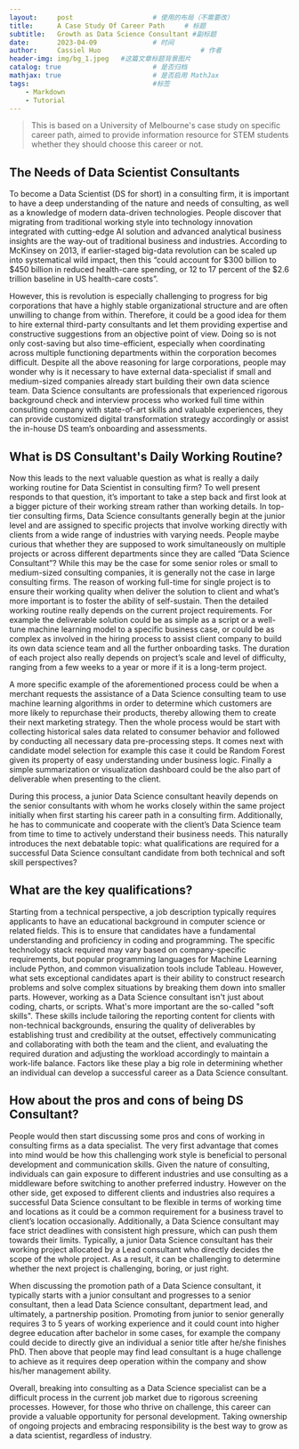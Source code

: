 ```yaml
---
layout:     post   				    # 使用的布局（不需要改）
title:      A Case Study Of Career Path  	# 标题 
subtitle:   Growth as Data Science Consultant #副标题
date:       2023-04-09 				# 时间
author:     Cassiel Huo  						# 作者
header-img: img/bg_1.jpeg 	#这篇文章标题背景图片
catalog: true 						# 是否归档
mathjax: true                       # 是否启用 MathJax
tags:								#标签
    - Markdown
    - Tutorial
---
```


> This is based on a University of Melbourne's case study on specific career path, aimed to provide information resource for STEM students whether they should choose this career or not.


## The Needs of Data Scientist Consultants
To become a Data Scientist (DS for short) in a consulting firm, it is important to have a deep understanding of the nature and needs of consulting, as well as a knowledge of modern data-driven technologies. People discover that migrating from traditional working style into technology innovation integrated with cutting-edge AI solution and advanced analytical business insights are the way-out of traditional business and industries. According to McKinsey on 2013, if earlier-staged big-data revolution can be scaled up into systematical wild impact, then this “could account for $300 billion to $450 billion in reduced health-care spending, or 12 to 17 percent of the $2.6 trillion baseline in US health-care costs”. 

However, this is revolution is especially challenging to progress for big corporations that have a highly stable organizational structure and are often unwilling to change from within. Therefore, it could be a good idea for them to hire external third-party consultants and let them providing expertise and constructive suggestions from an objective point of view. Doing so is not only cost-saving but also time-efficient, especially when coordinating across multiple functioning departments within the corporation becomes difficult. Despite all the above reasoning for large corporations, people may wonder why is it necessary to have external data-specialist if small and medium-sized companies already start building their own data science team. Data Science consultants are professionals that experienced rigorous background check and interview process who worked full time within consulting company with state-of-art skills and valuable experiences, they can provide customized digital transformation strategy accordingly or assist the in-house DS team’s onboarding and assessments.

## What is DS Consultant's Daily Working Routine?
Now this leads to the next valuable question as what is really a daily working routine for Data Scientist in consulting firm? To well present responds to that question, it’s important to take a step back and first look at a bigger picture of their working stream rather than working details. In top-tier consulting firms, Data Science consultants generally begin at the junior level and are assigned to specific projects that involve working directly with clients from a wide range of industries with varying needs. People maybe curious that whether they are supposed to work simultaneously on multiple projects or across different departments since they are called “Data Science Consultant”? While this may be the case for some senior roles or small to medium-sized consulting companies, it is generally not the case in large consulting firms. The reason of working full-time for single project is to ensure their working quality when deliver the solution to client and what’s more important is to foster the ability of self-sustain. Then the detailed working routine really
depends on the current project requirements. For example the deliverable solution could be as simple as a script or a well-tune machine learning model to a specific business case, or could be as complex as involved in the hiring process to assist client company to build its own data science team and all the further onboarding tasks. The duration of each project also really depends on project’s scale and level of difficulty, ranging from a few weeks to a year or more if it is a long-term project.

A more specific example of the aforementioned process could be when a merchant requests the assistance of a Data Science consulting team to use machine learning algorithms in order to determine which customers are more likely to repurchase their products, thereby allowing them to create their next marketing strategy. Then the whole process would be start with collecting historical sales data related to consumer behavior and followed by conducting all necessary data pre-processing steps. It comes next with candidate model selection for example this case it could be Random Forest given its property of easy understanding under business logic. Finally a simple summarization or visualization dashboard could be the also part of deliverable when presenting to the client.

During this process, a junior Data Science consultant heavily depends on the senior consultants with whom he works closely within the same project initially when first starting his career path in a consulting firm. Additionally, he has to communicate and cooperate with the client’s Data Science team from time to time to actively understand their business needs. This naturally introduces the next debatable topic: what qualifications are required for a successful Data Science consultant candidate from both technical and soft skill perspectives?

## What are the key qualifications?
Starting from a technical perspective, a job description typically requires applicants to have an educational background in computer science or related fields. This is to ensure that candidates have a fundamental understanding and proficiency in coding and programming. The specific technology stack required may vary based on company-specific requirements, but popular programming languages for Machine Learning include Python, and common visualization tools include Tableau. However, what sets exceptional candidates apart is their ability to construct research problems and solve complex situations by breaking them down into smaller parts.
However, working as a Data Science consultant isn't just about coding, charts, or scripts. What's more important are the so-called "soft skills". These skills include tailoring the reporting content for clients with non-technical backgrounds, ensuring the quality of deliverables by establishing trust and credibility at the outset, effectively communicating and collaborating with both the team and the client, and evaluating the required duration and adjusting the workload accordingly to maintain a work-life balance. Factors like these play a big role in determining whether an individual can develop a successful career as a Data Science consultant.

## How about the pros and cons of being DS Consultant?
People would then start discussing some pros and cons of working in consulting firms as a data specialist. The very first advantage that comes into mind would be how this challenging work style is beneficial to personal development and communication skills. Given the nature of consulting, individuals can gain exposure to different industries and use consulting as a middleware before switching to another preferred industry. However on the other side, get exposed to different clients and industries also requires a successful Data Science consultant to be flexible in terms of working time and locations as it could be a common requirement for a business travel to client’s location occasionally. Additionally, a Data Science consultant may face strict deadlines with consistent high pressure, which can push them towards their limits. Typically, a junior Data Science consultant has their working project allocated by a Lead consultant who directly decides the scope of the whole project. As a result, it can be challenging to determine whether the next project is challenging, boring, or just right.

When discussing the promotion path of a Data Science consultant, it typically starts with a junior consultant and progresses to a senior consultant, then a lead Data Science consultant, department lead, and ultimately, a partnership position. Promoting from junior to senior generally requires 3 to 5 years of working experience and it could count into higher degree education after bachelor in some cases, for example the company could decide to directly give an individual a senior title after he/she finishes PhD. Then above that people may find lead consultant is a huge challenge to achieve as it requires deep operation within the company and show his/her management ability.

Overall, breaking into consulting as a Data Science specialist can be a difficult process in the current job market due to rigorous screening processes. However, for those who thrive on challenge, this career can provide a valuable opportunity for personal development. Taking ownership of ongoing projects and embracing responsibility is the best way to grow as a data scientist, regardless of industry.


